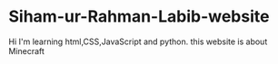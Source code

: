 # Siham-ur-Rahman-Labib-website
Hi I'm learning html,CSS,JavaScript and python. this website is about Minecraft
